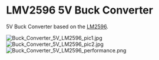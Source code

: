 # LMV2596 5V Buck Converter

5V Buck Converter based on the [LM2596](https://www.ti.com/lit/gpn/lm2596).

![Buck_Converter_5V_LM2596_pic1.jpg](https://raw.githubusercontent.com/wagiminator/Power-Boards/master/Buck_Converter_5V_LM2596/Buck_Converter_5V_LM2596_pic1.jpg)
![Buck_Converter_5V_LM2596_pic2.jpg](https://raw.githubusercontent.com/wagiminator/Power-Boards/master/Buck_Converter_5V_LM2596/Buck_Converter_5V_LM2596_pic2.jpg)
![Buck_Converter_5V_LM2596_performance.png](https://raw.githubusercontent.com/wagiminator/Power-Boards/master/Buck_Converter_5V_LM2596/Buck_Converter_5V_LM2596_performance.png)
